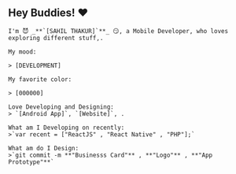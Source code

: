 ## Hey Buddies! ❤

    I'm 😈 _**`[SAHIL THAKUR]`**_ 😏, a Mobile Developer, who loves exploring different stuff,.

    My mood:

    > [DEVELOPMENT]

    My favorite color:

    > [000000]

    Love Developing and Designing:
    > `[Android App]`, `[Website]`, .

    What am I Developing on recently:
    >`var recent = ["ReactJS" , "React Native" , "PHP"];`

    What am do I Design:
    >`git commit -m **"Businesss Card"** , **"Logo"** , **"App Prototype"**`